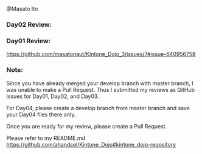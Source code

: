 @Masato Ito 

### Day02 Review:

### Day01 Review:
https://github.com/masatonaut/Kintone_Dojo_3/issues/7#issue-640956758

### Note:
Since you have already merged your develop branch with master branch, I was unable to make a Pull Request.
Thus I submitted my reviews as GitHub Issues for Day01, Day02, and Day03.

For Day04, please create a develop branch from master branch and save your Day04 files there only.

Once you are ready for my review, please create a Pull Request.

Please refer to my README.md
https://github.com/ahandsel/Kintone_Dojo#kintone_dojo-repository